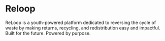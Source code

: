 # Reloop
ReLoop is a youth-powered platform dedicated to reversing the cycle of waste by making returns, recycling, and redistribution easy and impactful. Built for the future. Powered by purpose.
